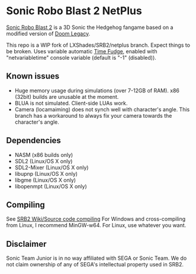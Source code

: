 # Sonic Robo Blast 2 NetPlus
[Sonic Robo Blast 2](https://srb2.org/) is a 3D Sonic the Hedgehog fangame based on a modified version of [Doom Legacy](http://doomlegacy.sourceforge.net/).

This repo is a WIP fork of LXShades/SRB2/netplus branch. Expect things to be broken.
Uses variable automatic [Time Fudge](https://imgur.com/BfCtayM), enabled with "netvariabletime" console variable (default is "-1" (disabled)).

## Known issues
- Huge memory usage during simulations (over 7-12GB of RAM). x86 (32bit) builds are unusable at the moment.
- BLUA is not simulated. Client-side LUAs work.
- Camera (locamaiming) does not synch well with character's angle. This branch has a workaround to always fix your camera towards the character's angle.

## Dependencies
- NASM (x86 builds only)
- SDL2 (Linux/OS X only)
- SDL2-Mixer (Linux/OS X only)
- libupnp (Linux/OS X only)
- libgme (Linux/OS X only)
- libopenmpt (Linux/OS X only)

## Compiling

See [SRB2 Wiki/Source code compiling](http://wiki.srb2.org/wiki/Source_code_compiling)
For Windows and cross-compiling from Linux, I recommend MinGW-w64.
For Linux, use whatever you want.

## Disclaimer
Sonic Team Junior is in no way affiliated with SEGA or Sonic Team. We do not claim ownership of any of SEGA's intellectual property used in SRB2.
